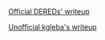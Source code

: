 [Official DEREDs' writeup](https://hackmd.io/@dered/SkBkpagzn)

[Unofficial kgleba's writeup](https://habr.com/ru/articles/744762)
